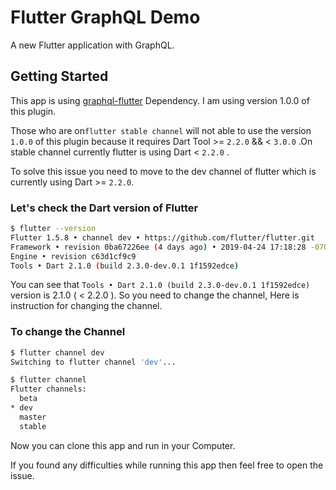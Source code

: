 # Flutter GraphQL Demo

A new Flutter application with GraphQL.

## Getting Started

This app is using [graphql-flutter](https://github.com/zino-app/graphql-flutter#readme) Dependency. I am using version 1.0.0 of this plugin.

Those who are on`flutter stable channel` will not able to use the version `1.0.0` of this plugin because it requires Dart Tool >= `2.2.0` && < `3.0.0` .On stable channel currently flutter is using Dart < `2.2.0` .

To solve this issue you need to move to the dev channel of flutter which is currently using Dart >= `2.2.0`.

### Let's check the Dart version of Flutter

```sh
$ flutter --version
Flutter 1.5.8 • channel dev • https://github.com/flutter/flutter.git
Framework • revision 0ba67226ee (4 days ago) • 2019-04-24 17:18:28 -0700
Engine • revision c63d1cf9c9
Tools • Dart 2.1.0 (build 2.3.0-dev.0.1 1f1592edce)
```

You can see that `Tools • Dart 2.1.0 (build 2.3.0-dev.0.1 1f1592edce)` version is 2.1.0 ( < 2.2.0 ). So you need to change the channel, Here is instruction for changing the channel.

### To change the Channel

```sh
$ flutter channel dev
Switching to flutter channel 'dev'...

$ flutter channel
Flutter channels:
  beta
* dev
  master
  stable
```

Now you can clone this app and run in your Computer.

If you found any difficulties while running this app then feel free to open the issue.

